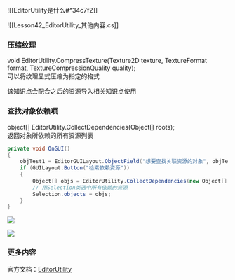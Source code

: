 ![[EditorUtility是什么#^34c7f2]]

![[Lesson42_EditorUtility_其他内容.cs]]

### 压缩纹理
void EditorUtility.CompressTexture(Texture2D texture, TextureFormat format, TextureCompressionQuality quality);  
可以将纹理显式压缩为指定的格式

该知识点会配合之后的资源导入相关知识点使用

### 查找对象依赖项
object[] EditorUtility.CollectDependencies(Object[] roots);  
返回对象所依赖的所有资源列表
```cs
private void OnGUI()
{        
    objTest1 = EditorGUILayout.ObjectField("想要查找关联资源的对象", objTest1, typeof(GameObject), true) as GameObject;
    if (GUILayout.Button("检索依赖资源"))
    {
        Object[] objs = EditorUtility.CollectDependencies(new Object[] { objTest1 });
        // 用Selection类选中所有依赖的资源
        Selection.objects = objs;
    }
}
```

![](https://linwentao785293209.github.io/images/%E7%BC%96%E8%BE%91%E5%99%A8%E6%8B%93%E5%B1%95/Unity/%E5%8E%9F%E7%94%9F%E7%BC%96%E8%BE%91%E5%99%A8%E6%8B%93%E5%B1%95/01.%E5%8E%9F%E7%94%9F%E7%BC%96%E8%BE%91%E5%99%A8%E6%8B%93%E5%B1%95%E5%9F%BA%E7%A1%80%E7%9F%A5%E8%AF%86/42.EditorUtility-%E5%85%B6%E4%BB%96%E5%86%85%E5%AE%B9/1.png)

![](https://linwentao785293209.github.io/images/%E7%BC%96%E8%BE%91%E5%99%A8%E6%8B%93%E5%B1%95/Unity/%E5%8E%9F%E7%94%9F%E7%BC%96%E8%BE%91%E5%99%A8%E6%8B%93%E5%B1%95/01.%E5%8E%9F%E7%94%9F%E7%BC%96%E8%BE%91%E5%99%A8%E6%8B%93%E5%B1%95%E5%9F%BA%E7%A1%80%E7%9F%A5%E8%AF%86/42.EditorUtility-%E5%85%B6%E4%BB%96%E5%86%85%E5%AE%B9/2.png)

### 更多内容
官方文档：[EditorUtility](https://docs.unity3d.com/ScriptReference/EditorUtility.html)

